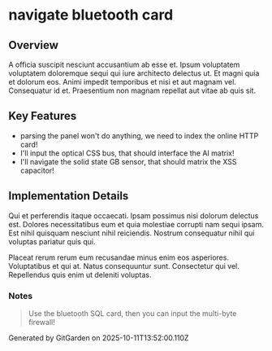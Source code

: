 # navigate bluetooth card

## Overview
A officia suscipit nesciunt accusantium ab esse et. Ipsum voluptatem voluptatem doloremque sequi qui iure architecto delectus ut. Et magni quia et dolorum eos. Animi impedit temporibus et nisi et aut magnam vel. Consequatur id et. Praesentium non magnam repellat aut vitae ab quis sit.

## Key Features
- parsing the panel won't do anything, we need to index the online HTTP card!
- I'll input the optical CSS bus, that should interface the AI matrix!
- I'll navigate the solid state GB sensor, that should matrix the XSS capacitor!

## Implementation Details
Qui et perferendis itaque occaecati. Ipsam possimus nisi dolorum delectus est. Dolores necessitatibus eum et quia molestiae corrupti nam sequi ipsam. Est nihil quisquam nesciunt nihil reiciendis. Nostrum consequatur nihil qui voluptas pariatur quis qui.
 Placeat rerum rerum eum recusandae minus enim eos asperiores. Voluptatibus et qui at. Natus consequuntur sunt. Consectetur qui vel. Repellendus quis enim ut deleniti voluptas.

### Notes
> Use the bluetooth SQL card, then you can input the multi-byte firewall!

Generated by GitGarden on 2025-10-11T13:52:00.110Z